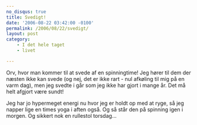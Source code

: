 ```yaml
---
no_disqus: true
title: Svedigt!
date: '2006-08-22 03:42:00 -0100'
permalink: /2006/08/22/svedigt/
layout: post
category:
    - I det hele taget
    - livet

---
```

Orv, hvor man kommer til at svede af en spinningtime! Jeg hører til dem der næsten ikke kan svede (og nej, det er ikke rart - nul afkøling til mig på en varm dag), men jeg svedte i går som jeg ikke har gjort i mange år. Det må helt afgjort være sundt!

Jeg har jo hypermeget energi nu hvor jeg er holdt op med at ryge, så jeg napper lige en times yoga i aften også. Og så står den på spinning igen i morgen. Og sikkert nok en rullestol torsdag...
